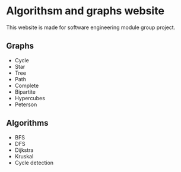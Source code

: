# Algorithsm and graphs website
This website is made for software engineering module group project.

## Graphs
* Cycle
* Star
* Tree
* Path
* Complete
* Bipartite
* Hypercubes
* Peterson
## Algorithms
* BFS
* DFS
* Dijkstra
* Kruskal
* Cycle detection
